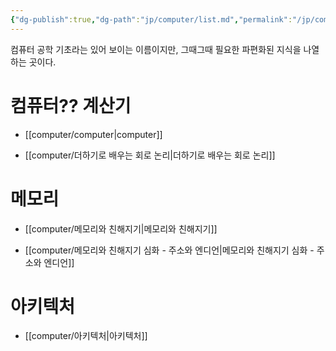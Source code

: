```yaml
---
{"dg-publish":true,"dg-path":"jp/computer/list.md","permalink":"/jp/computer/list/"}
---
```



컴퓨터 공학 기초라는 있어 보이는 이름이지만, 그때그때 필요한 파편화된 지식을 나열하는 곳이다.

# 컴퓨터?? 계산기
- [[computer/computer\|computer]]

- [[computer/더하기로 배우는 회로 논리\|더하기로 배우는 회로 논리]]

# 메모리
- [[computer/메모리와 친해지기\|메모리와 친해지기]]


- [[computer/메모리와 친해지기 심화 - 주소와 엔디언\|메모리와 친해지기 심화 - 주소와 엔디언]]


# 아키텍처
- [[computer/아키텍처\|아키텍처]]